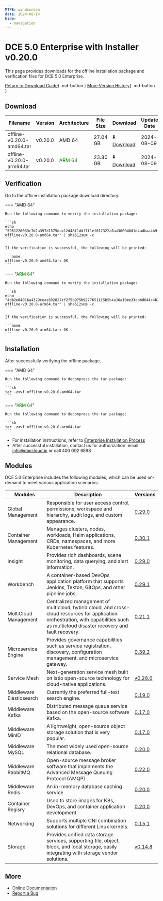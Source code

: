 ```yaml
---
MTPE: windsonsea
date: 2024-08-14
hide:
  - navigation
---
```


# DCE 5.0 Enterprise with Installer v0.20.0

This page provides downloads for the offline installation package and verification files for DCE 5.0 Enterprise.

[Return to Download Guide](../index.md#download-dce-50-enterprise){ .md-button } [More Version History](./dce5-installer-history.md){ .md-button }

## Download

| Filename | Version | Architecture | File Size | Download | Update Date |
| --------- | ------- | ------------ | --------- | -------- | ----------- |
| offline-v0.20.0-amd64.tar | v0.20.0 | AMD 64 | 27.04 GB | [:arrow_down: Download](https://qiniu-download-public.daocloud.io/DaoCloud_Enterprise/dce5/offline-v0.20.0-amd64.tar) | 2024-08-09 |
| offline-v0.20.0-arm64.tar | v0.20.0 | <font color="green">ARM 64</font> | 23.80 GB | [:arrow_down: Download](https://qiniu-download-public.daocloud.io/DaoCloud_Enterprise/dce5/offline-v0.20.0-arm64.tar) | 2024-08-09 |

## Verification

Go to the offline installation package download directory.

=== "AMD 64"

    Run the following command to verify the installation package:

    ```sh
    echo "5951220033c7d2a397d1875dac12d48f1ddf7f1ef617322a0a4300948d1d4adbaa4b9f37dd987e5295aaeb9e025ad679e5028c6e6d853733a39dc79155ad1e91  offline-v0.20.0-amd64.tar" | sha512sum -c
    ```

    If the verification is successful, the following will be printed:

    ```none
    offline-v0.20.0-amd64.tar: OK
    ```

=== "<font color="green">ARM 64</font>"

    Run the following command to verify the installation package:

    ```sh
    echo "4db2e04016a4329ceae802827cf2f5b975b9277651115b5b4a36a10ee33cbbd644c4b2d3ad4debcb15bce079e8a123791144da0221f7680c91cd025c715e89b7  offline-v0.20.0-arm64.tar" | sha512sum -c
    ```

    If the verification is successful, the following will be printed:

    ```none
    offline-v0.20.0-arm64.tar: OK
    ```

## Installation

After successfully verifying the offline package,

=== "AMD 64"

    Run the following command to decompress the tar package:

    ```sh
    tar -zxvf offline-v0.20.0-amd64.tar
    ```

=== "<font color="green">ARM 64</font>"

    Run the following command to decompress the tar package:

    ```sh
    tar -zxvf offline-v0.20.0-arm64.tar
    ```

- For installation instructions, refer to [Enterprise Installation Process](../../install/commercial/start-install.md)
- After successful installation, contact us for authorization: email info@daocloud.io or call 400 002 6898

## Modules

DCE 5.0 Enterprise includes the following modules, which can be used on-demand to meet various application scenarios:

| Modules | Description | Versions |
| ------- | ----------- | -------- |
| Global Management | Responsible for user access control, permissions, workspace and hierarchy, audit logs, and custom appearance. | [0.29.0](../../ghippo/intro/release-notes.md#v0290) |
| Container Management | Manages clusters, nodes, workloads, Helm applications, CRDs, namespaces, and more Kubernetes features. | [0.30.1](../../kpanda/intro/release-notes.md#v0301) |
| Insight | Provides rich dashboards, scene monitoring, data querying, and alert information. | [0.29.0](../../insight/intro/releasenote.md#v0290) |
| Workbench | A container-based DevOps application platform that supports Jenkins, Tekton, GitOps, and other pipeline jobs. | [0.29.1](../../amamba/intro/release-notes.md#v0291) |
| MultiCloud Management | Centralized management of multicloud, hybrid cloud, and cross-cloud resources for application orchestration, with capabilities such as multicloud disaster recovery and fault recovery. | [0.21.1](../../kairship/intro/release-notes.md#v0211) |
| Microservice Engine | Provides governance capabilities such as service registration, discovery, configuration management, and microservice gateway. | [0.39.2](../../skoala/intro/release-notes.md#v0392) |
| Service Mesh | Next-generation service mesh built on Istio open-source technology for cloud-native applications. | [v0.28.0](../../mspider/intro/release-notes.md#v0280) |
| Middleware Elasticsearch | Currently the preferred full-text search engine. | [0.19.0](../../middleware/elasticsearch/release-notes.md#v0190) |
| Middleware Kafka | Distributed message queue service based on the open-source software Kafka. | [0.17.0](../../middleware/kafka/release-notes.md#v0170) |
| Middleware MinIO | A lightweight, open-source object storage solution that is very popular. | [0.17.0](../../middleware/minio/release-notes.md#v0170) |
| Middleware MySQL | The most widely used open-source relational database. | [0.20.0](../../middleware/mysql/release-notes.md#v0200) |
| Middleware RabbitMQ | Open-source message broker software that implements the Advanced Message Queuing Protocol (AMQP). | [0.22.0](../../middleware/rabbitmq/release-notes.md#v0220) |
| Middleware Redis | An in-memory database caching service. | [0.20.0](../../middleware/redis/release-notes.md#v0200) |
| Container Regisry | Used to store images for K8s, DevOps, and container application development. | [0.20.0](../../kangaroo/intro/release-notes.md#v0200) |
| Networking | Supports multiple CNI combination solutions for different Linux kernels. | [0.15.1](../../network/intro/releasenotes.md) |
| Storage | Provides unified data storage services, supporting file, object, block, and local storage, easily integrating with storage vendor solutions. | [v0.14.8](../../storage/hwameistor/releasenotes.md#v0148) |

## More

- [Online Documentation](../../dce/index.md)
- [Report a Bug](https://github.com/DaoCloud/DaoCloud-docs/issues)
